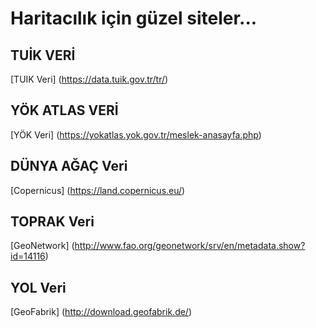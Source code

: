 # Haritacılık için güzel siteler...

## TUİK VERİ

[TUIK Veri] (https://data.tuik.gov.tr/tr/)

## YÖK ATLAS VERİ

[YÖK Veri] (https://yokatlas.yok.gov.tr/meslek-anasayfa.php)

## DÜNYA AĞAÇ Veri

[Copernicus] (https://land.copernicus.eu/)

## TOPRAK Veri

[GeoNetwork] (http://www.fao.org/geonetwork/srv/en/metadata.show?id=14116)

## YOL Veri

[GeoFabrik] (http://download.geofabrik.de/)

